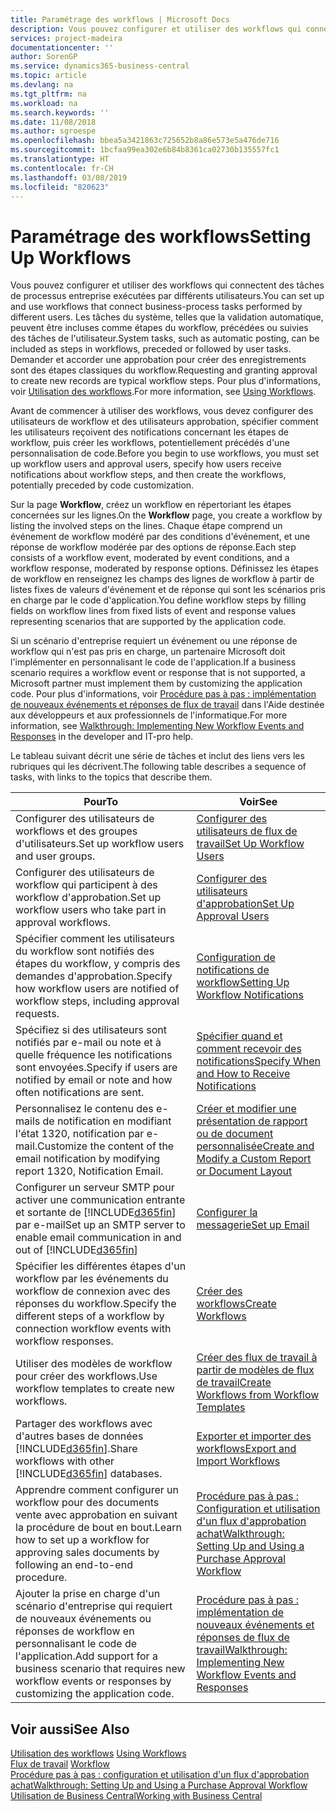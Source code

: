 ```yaml
---
title: Paramétrage des workflows | Microsoft Docs
description: Vous pouvez configurer et utiliser des workflows qui connectent des tâches de processus entreprise exécutées par différents utilisateurs. Les tâches du système, telles que la validation automatique, peuvent être incluses comme étapes du workflow, précédées ou suivies des tâches de l'utilisateur. Demander et accorder une approbation pour créer des enregistrements sont des étapes classiques du workflow.
services: project-madeira
documentationcenter: ''
author: SorenGP
ms.service: dynamics365-business-central
ms.topic: article
ms.devlang: na
ms.tgt_pltfrm: na
ms.workload: na
ms.search.keywords: ''
ms.date: 11/08/2018
ms.author: sgroespe
ms.openlocfilehash: bbea5a3421863c725652b8a86e573e5a476de716
ms.sourcegitcommit: 1bcfaa99ea302e6b84b8361ca02730b135557fc1
ms.translationtype: HT
ms.contentlocale: fr-CH
ms.lasthandoff: 03/08/2019
ms.locfileid: "820623"
---
```

# <a name="setting-up-workflows"></a><span data-ttu-id="47e98-105">Paramétrage des workflows</span><span class="sxs-lookup"><span data-stu-id="47e98-105">Setting Up Workflows</span></span>
<span data-ttu-id="47e98-106">Vous pouvez configurer et utiliser des workflows qui connectent des tâches de processus entreprise exécutées par différents utilisateurs.</span><span class="sxs-lookup"><span data-stu-id="47e98-106">You can set up and use workflows that connect business-process tasks performed by different users.</span></span> <span data-ttu-id="47e98-107">Les tâches du système, telles que la validation automatique, peuvent être incluses comme étapes du workflow, précédées ou suivies des tâches de l'utilisateur.</span><span class="sxs-lookup"><span data-stu-id="47e98-107">System tasks, such as automatic posting, can be included as steps in workflows, preceded or followed by user tasks.</span></span> <span data-ttu-id="47e98-108">Demander et accorder une approbation pour créer des enregistrements sont des étapes classiques du workflow.</span><span class="sxs-lookup"><span data-stu-id="47e98-108">Requesting and granting approval to create new records are typical workflow steps.</span></span> <span data-ttu-id="47e98-109">Pour plus d'informations, voir [Utilisation des workflows](across-use-workflows.md).</span><span class="sxs-lookup"><span data-stu-id="47e98-109">For more information, see [Using Workflows](across-use-workflows.md).</span></span>  

 <span data-ttu-id="47e98-110">Avant de commencer à utiliser des workflows, vous devez configurer des utilisateurs de workflow et des utilisateurs approbation, spécifier comment les utilisateurs reçoivent des notifications concernant les étapes de workflow, puis créer les workflows, potentiellement précédés d'une personnalisation de code.</span><span class="sxs-lookup"><span data-stu-id="47e98-110">Before you begin to use workflows, you must set up workflow users and approval users, specify how users receive notifications about workflow steps, and then create the workflows, potentially preceded by code customization.</span></span>  

 <span data-ttu-id="47e98-111">Sur la page **Workflow**, créez un workflow en répertoriant les étapes concernées sur les lignes.</span><span class="sxs-lookup"><span data-stu-id="47e98-111">On the **Workflow** page, you create a workflow by listing the involved steps on the lines.</span></span> <span data-ttu-id="47e98-112">Chaque étape comprend un événement de workflow modéré par des conditions d'événement, et une réponse de workflow modérée par des options de réponse.</span><span class="sxs-lookup"><span data-stu-id="47e98-112">Each step consists of a workflow event, moderated by event conditions, and a workflow response, moderated by response options.</span></span> <span data-ttu-id="47e98-113">Définissez les étapes de workflow en renseignez les champs des lignes de workflow à partir de listes fixes de valeurs d'événement et de réponse qui sont les scénarios pris en charge par le code d'application.</span><span class="sxs-lookup"><span data-stu-id="47e98-113">You define workflow steps by filling fields on workflow lines from fixed lists of event and response values representing scenarios that are supported by the application code.</span></span>  

 <span data-ttu-id="47e98-114">Si un scénario d'entreprise requiert un événement ou une réponse de workflow qui n'est pas pris en charge, un partenaire Microsoft doit l'implémenter en personnalisant le code de l'application.</span><span class="sxs-lookup"><span data-stu-id="47e98-114">If a business scenario requires a workflow event or response that is not supported, a Microsoft partner must implement them by customizing the application code.</span></span> <span data-ttu-id="47e98-115">Pour plus d'informations, voir [Procédure pas à pas : implémentation de nouveaux événements et réponses de flux de travail](/dynamics-nav/Walkthrough--Implementing-New-Workflow-Events-and-Responses) dans l'Aide destinée aux développeurs et aux professionnels de l'informatique.</span><span class="sxs-lookup"><span data-stu-id="47e98-115">For more information, see [Walkthrough: Implementing New Workflow Events and Responses](/dynamics-nav/Walkthrough--Implementing-New-Workflow-Events-and-Responses) in the developer and IT-pro help.</span></span>

 <span data-ttu-id="47e98-116">Le tableau suivant décrit une série de tâches et inclut des liens vers les rubriques qui les décrivent.</span><span class="sxs-lookup"><span data-stu-id="47e98-116">The following table describes a sequence of tasks, with links to the topics that describe them.</span></span>  

|<span data-ttu-id="47e98-117">**Pour**</span><span class="sxs-lookup"><span data-stu-id="47e98-117">**To**</span></span>|<span data-ttu-id="47e98-118">**Voir**</span><span class="sxs-lookup"><span data-stu-id="47e98-118">**See**</span></span>|  
|------------|-------------|  
|<span data-ttu-id="47e98-119">Configurer des utilisateurs de workflows et des groupes d'utilisateurs.</span><span class="sxs-lookup"><span data-stu-id="47e98-119">Set up workflow users and user groups.</span></span>|[<span data-ttu-id="47e98-120">Configurer des utilisateurs de flux de travail</span><span class="sxs-lookup"><span data-stu-id="47e98-120">Set Up Workflow Users</span></span>](across-how-to-set-up-workflow-users.md)|  
|<span data-ttu-id="47e98-121">Configurer des utilisateurs de workflow qui participent à des workflow d'approbation.</span><span class="sxs-lookup"><span data-stu-id="47e98-121">Set up workflow users who take part in approval workflows.</span></span>|[<span data-ttu-id="47e98-122">Configurer des utilisateurs d'approbation</span><span class="sxs-lookup"><span data-stu-id="47e98-122">Set Up Approval Users</span></span>](across-how-to-set-up-approval-users.md)|  
|<span data-ttu-id="47e98-123">Spécifier comment les utilisateurs du workflow sont notifiés des étapes du workflow, y compris des demandes d'approbation.</span><span class="sxs-lookup"><span data-stu-id="47e98-123">Specify how workflow users are notified of workflow steps, including approval requests.</span></span>|[<span data-ttu-id="47e98-124">Configuration de notifications de workflow</span><span class="sxs-lookup"><span data-stu-id="47e98-124">Setting Up Workflow Notifications</span></span>](across-setting-up-workflow-notifications.md)|  
|<span data-ttu-id="47e98-125">Spécifiez si des utilisateurs sont notifiés par e-mail ou note et à quelle fréquence les notifications sont envoyées.</span><span class="sxs-lookup"><span data-stu-id="47e98-125">Specify if users are notified by email or note and how often notifications are sent.</span></span>|[<span data-ttu-id="47e98-126">Spécifier quand et comment recevoir des notifications</span><span class="sxs-lookup"><span data-stu-id="47e98-126">Specify When and How to Receive Notifications</span></span>](across-how-to-specify-when-and-how-to-receive-notifications.md)|  
|<span data-ttu-id="47e98-127">Personnalisez le contenu des e-mails de notification en modifiant l'état 1320, notification par e-mail.</span><span class="sxs-lookup"><span data-stu-id="47e98-127">Customize the content of the email notification by modifying report 1320, Notification Email.</span></span>|[<span data-ttu-id="47e98-128">Créer et modifier une présentation de rapport ou de document personnalisée</span><span class="sxs-lookup"><span data-stu-id="47e98-128">Create and Modify a Custom Report or Document Layout</span></span>](ui-how-create-custom-report-layout.md)|  
|<span data-ttu-id="47e98-129">Configurer un serveur SMTP pour activer une communication entrante et sortante de [!INCLUDE[d365fin](includes/d365fin_md.md)] par e-mail</span><span class="sxs-lookup"><span data-stu-id="47e98-129">Set up an SMTP server to enable email communication in and out of [!INCLUDE[d365fin](includes/d365fin_md.md)]</span></span>|[<span data-ttu-id="47e98-130">Configurer la messagerie</span><span class="sxs-lookup"><span data-stu-id="47e98-130">Set up Email</span></span>](admin-how-setup-email.md)|
|<span data-ttu-id="47e98-131">Spécifier les différentes étapes d'un workflow par les événements du workflow de connexion avec des réponses du workflow.</span><span class="sxs-lookup"><span data-stu-id="47e98-131">Specify the different steps of a workflow by connection workflow events with workflow responses.</span></span>|[<span data-ttu-id="47e98-132">Créer des workflows</span><span class="sxs-lookup"><span data-stu-id="47e98-132">Create Workflows</span></span>](across-how-to-create-workflows.md)|  
|<span data-ttu-id="47e98-133">Utiliser des modèles de workflow pour créer des workflows.</span><span class="sxs-lookup"><span data-stu-id="47e98-133">Use workflow templates to create new workflows.</span></span>|[<span data-ttu-id="47e98-134">Créer des flux de travail à partir de modèles de flux de travail</span><span class="sxs-lookup"><span data-stu-id="47e98-134">Create Workflows from Workflow Templates</span></span>](across-how-to-create-workflows-from-workflow-templates.md)|  
|<span data-ttu-id="47e98-135">Partager des workflows avec d'autres bases de données [!INCLUDE[d365fin](includes/d365fin_md.md)].</span><span class="sxs-lookup"><span data-stu-id="47e98-135">Share workflows with other [!INCLUDE[d365fin](includes/d365fin_md.md)] databases.</span></span>|[<span data-ttu-id="47e98-136">Exporter et importer des workflows</span><span class="sxs-lookup"><span data-stu-id="47e98-136">Export and Import Workflows</span></span>](across-how-to-export-and-import-workflows.md)|  
|<span data-ttu-id="47e98-137">Apprendre comment configurer un workflow pour des documents vente avec approbation en suivant la procédure de bout en bout.</span><span class="sxs-lookup"><span data-stu-id="47e98-137">Learn how to set up a workflow for approving sales documents by following an end-to-end procedure.</span></span>|[<span data-ttu-id="47e98-138">Procédure pas à pas : Configuration et utilisation d'un flux d'approbation achat</span><span class="sxs-lookup"><span data-stu-id="47e98-138">Walkthrough: Setting Up and Using a Purchase Approval Workflow</span></span>](walkthrough-setting-up-and-using-a-purchase-approval-workflow.md)|  
|<span data-ttu-id="47e98-139">Ajouter la prise en charge d'un scénario d'entreprise qui requiert de nouveaux événements ou réponses de workflow en personnalisant le code de l'application.</span><span class="sxs-lookup"><span data-stu-id="47e98-139">Add support for a business scenario that requires new workflow events or responses by customizing the application code.</span></span>|[<span data-ttu-id="47e98-140">Procédure pas à pas : implémentation de nouveaux événements et réponses de flux de travail</span><span class="sxs-lookup"><span data-stu-id="47e98-140">Walkthrough: Implementing New Workflow Events and Responses</span></span>](/dynamics-nav/Walkthrough--Implementing-New-Workflow-Events-and-Responses)|  

## <a name="see-also"></a><span data-ttu-id="47e98-141">Voir aussi</span><span class="sxs-lookup"><span data-stu-id="47e98-141">See Also</span></span>  
 <span data-ttu-id="47e98-142">[Utilisation des workflows](across-use-workflows.md) </span><span class="sxs-lookup"><span data-stu-id="47e98-142">[Using Workflows](across-use-workflows.md) </span></span>  
 <span data-ttu-id="47e98-143">[Flux de travail](across-workflow.md) </span><span class="sxs-lookup"><span data-stu-id="47e98-143">[Workflow](across-workflow.md) </span></span>  
 [<span data-ttu-id="47e98-144">Procédure pas à pas : configuration et utilisation d'un flux d'approbation achat</span><span class="sxs-lookup"><span data-stu-id="47e98-144">Walkthrough: Setting Up and Using a Purchase Approval Workflow</span></span>](walkthrough-setting-up-and-using-a-purchase-approval-workflow.md)  
 [<span data-ttu-id="47e98-145">Utilisation de Business Central</span><span class="sxs-lookup"><span data-stu-id="47e98-145">Working with Business Central</span></span>](ui-work-product.md)
